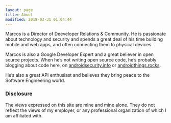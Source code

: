 ```yaml
---
layout: page
title: About
modified: 2018-03-31 01:04:44
---
```


Marcos is a Director of Deeveloper Relations & Community. He is passionate about technology and security and spends a great deal of his time building mobile and web apps, and often connecting them to physical devices.

Marcos is also a Google Developer Expert and a great believer in open source projects. When he’s not writing open source code, he’s probably blogging about code here, on [androidsecurity.info](https://androidsecurity.info) or [androidthings.rocks](https://androidthings.rocks).

He’s also a great API enthusiast and believes they bring peace to the Software Engineering world. 

### Disclosure

The views expressed on this site are mine and mine alone. They do not reflect the views of my employer, or any professional organization of which I am affiliated with.
